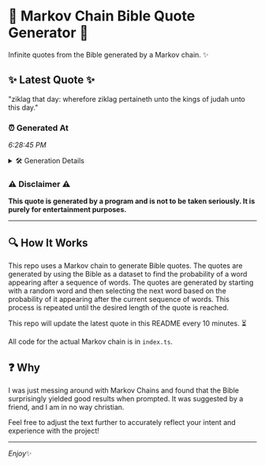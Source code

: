 # 📖 Markov Chain Bible Quote Generator 📖

Infinite quotes from the Bible generated by a Markov chain. ✨

## ✨ Latest Quote ✨
"ziklag that day: wherefore ziklag pertaineth unto the kings of judah unto this day."

### ⏰ Generated At
*6:28:45 PM*

<details>
    <summary>🛠️ Generation Details</summary>
    <p>
        <strong>🌱 Seed:</strong> ziklag<br>
        <strong>🔄 Iterations:</strong> 13<br>
        <strong>📜 Context History:</strong><br>[ ziklag ]: that<br>[ ziklag, that ]: day:<br>[ ziklag, that, day: ]: wherefore<br>[ ziklag, that, day:, wherefore ]: ziklag<br>[ ziklag, that, day:, wherefore, ziklag ]: pertaineth<br>[ ziklag, that, day:, wherefore, ziklag, pertaineth ]: unto<br>[ that, day:, wherefore, ziklag, pertaineth, unto ]: the<br>[ day:, wherefore, ziklag, pertaineth, unto, the ]: kings<br>[ wherefore, ziklag, pertaineth, unto, the, kings ]: of<br>[ ziklag, pertaineth, unto, the, kings, of ]: judah<br>[ pertaineth, unto, the, kings, of, judah ]: unto<br>[ unto, the, kings, of, judah, unto ]: this<br>[ the, kings, of, judah, unto, this ]: day.<br>
    </p>
</details>

### ⚠️ Disclaimer ⚠️
**This quote is generated by a program and is not to be taken seriously. It is purely for entertainment purposes.**

---

## 🔍 How It Works

This repo uses a Markov chain to generate Bible quotes. The quotes are generated by using the Bible as a dataset to find the probability of a word appearing after a sequence of words. The quotes are generated by starting with a random word and then selecting the next word based on the probability of it appearing after the current sequence of words. This process is repeated until the desired length of the quote is reached.

This repo will update the latest quote in this README every 10 minutes. ⏳

All code for the actual Markov chain is in `index.ts`.

## ❓ Why

I was just messing around with Markov Chains and found that the Bible surprisingly yielded good results when prompted. 
It was suggested by a friend, and I am in no way christian.

Feel free to adjust the text further to accurately reflect your intent and experience with the project!

---

*Enjoy*✨
